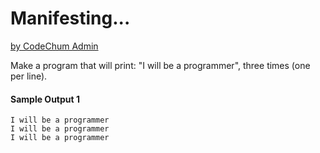 # Manifesting...
<u>by CodeChum Admin</u>

Make a program that will print: "I will be a programmer", three times (one per line).
#### Sample Output 1
```
I will be a programmer
I will be a programmer
I will be a programmer
```